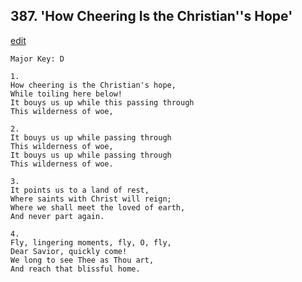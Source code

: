 
## 387.  'How Cheering Is the Christian''s Hope'
[edit](https://docs.google.com/document/d/1L6guaWzfxnqc47PXT60MP3SroaSa0m9D/edit?mode=html)



    Major Key: D

    1.
    How cheering is the Christian's hope,
    While toiling here below!
    It bouys us up while this passing through
    This wilderness of woe,

    2.
    It bouys us up while passing through
    This wilderness of woe,
    It bouys us up while passing through
    This wilderness of woe.

    3.
    It points us to a land of rest,
    Where saints with Christ will reign;
    Where we shall meet the loved of earth,
    And never part again.

    4.
    Fly, lingering moments, fly, O, fly,
    Dear Savior, quickly come!
    We long to see Thee as Thou art,
    And reach that blissful home.
